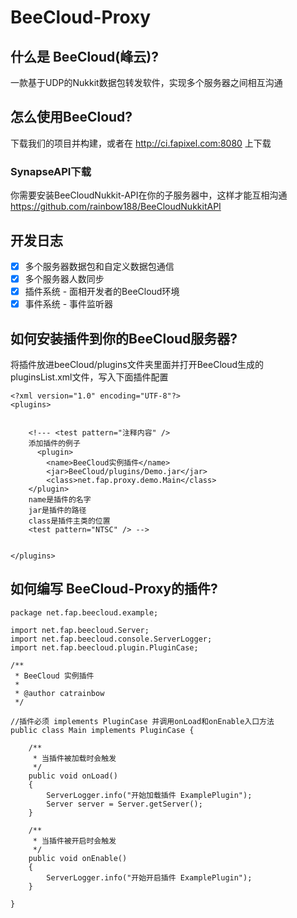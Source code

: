 # BeeCloud-Proxy
## 什么是 BeeCloud(峰云)?
一款基于UDP的Nukkit数据包转发软件，实现多个服务器之间相互沟通
## 怎么使用BeeCloud?
下载我们的项目并构建，或者在 http://ci.fapixel.com:8080 上下载
### SynapseAPI下载
你需要安装BeeCloudNukkit-API在你的子服务器中，这样才能互相沟通
https://github.com/rainbow188/BeeCloudNukkitAPI
## 开发日志
- [x] 多个服务器数据包和自定义数据包通信
- [x] 多个服务器人数同步
- [x] 插件系统 - 面相开发者的BeeCloud环境
- [x] 事件系统 - 事件监听器

## 如何安装插件到你的BeeCloud服务器?
将插件放进beeCloud/plugins文件夹里面并打开BeeCloud生成的
pluginsList.xml文件，写入下面插件配置
```
<?xml version="1.0" encoding="UTF-8"?>
<plugins>


    <!--- <test pattern="注释内容" />
    添加插件的例子
      <plugin>
        <name>BeeCloud实例插件</name>
        <jar>BeeCloud/plugins/Demo.jar</jar>
        <class>net.fap.proxy.demo.Main</class>
    </plugin>
    name是插件的名字
    jar是插件的路径
    class是插件主类的位置
    <test pattern="NTSC" /> -->


</plugins>
```

## 如何编写 BeeCloud-Proxy的插件?
```
package net.fap.beecloud.example;

import net.fap.beecloud.Server;
import net.fap.beecloud.console.ServerLogger;
import net.fap.beecloud.plugin.PluginCase;

/**
 * BeeCloud 实例插件
 *
 * @author catrainbow
 */

//插件必须 implements PluginCase 并调用onLoad和onEnable入口方法
public class Main implements PluginCase {

    /**
     * 当插件被加载时会触发
     */
    public void onLoad()
    {
        ServerLogger.info("开始加载插件 ExamplePlugin");
        Server server = Server.getServer();
    }

    /**
     * 当插件被开启时会触发
     */
    public void onEnable()
    {
        ServerLogger.info("开始开启插件 ExamplePlugin");
    }

}
```
